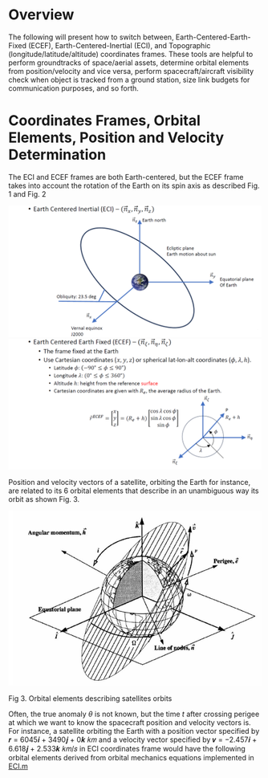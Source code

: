 Overview
========

The following will present how to switch between, Earth-Centered-Earth-Fixed (ECEF), Earth-Centered-Inertial (ECI), and Topographic (longitude/latitude/altitude)
coordinates frames. These tools are helpful to perform groundtracks of space/aerial assets, determine orbital elements from position/velocity and vice versa,
perform spacecraft/aircraft visibility check when object is tracked from a ground station, size link budgets for communication purposes, and so forth.

# Coordinates Frames, Orbital Elements, Position and Velocity Determination

The ECI and ECEF frames are both Earth-centered, but the ECEF frame takes into account the rotation of the Earth on its spin axis as described Fig. 1 and Fig. 2

![alt text](Graphics/ECI.PNG)
![alt text](Graphics/ECEF.PNG)

Position and velocity vectors of a satellite, orbiting the Earth for instance, are related to its 6 orbital elements that describe in an unambiguous way its orbit
as shown Fig. 3. 

![alt text](Graphics/Orbit_Elem.PNG)

Fig 3. Orbital elements describing satellites orbits

Often, the true anomaly $\theta$ is not known, but the time $t$ after crossing perigee at which we want to know the spacecraft position and velocity vectors is.
For instance, a satellite orbiting the Earth with a position vector specified by 𝒓 = 6045𝒊 + 3490𝒋 + 0𝒌 𝑘𝑚 and a velocity vector specified 
by 𝒗 = −2.457𝒊 + 6.618𝒋 + 2.533𝒌 𝑘𝑚/𝑠 in ECI coordinates frame would have the following orbital elements derived from orbital mechanics equations implemented in 
[ECI.m](https://github.com/Antoine-Marin-Git/Trajectory_determination_and_Objet_tracking/tree/master/ECI.m)

